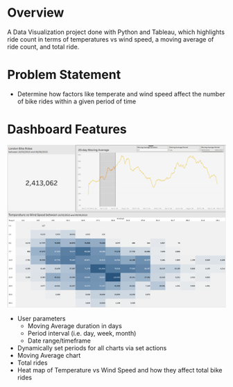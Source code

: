 # Overview

A Data Visualization project done with Python and Tableau, which highlights ride count in terms of temperatures vs wind speed, a moving average of ride count, and total ride. 

# Problem Statement

* Determine how factors like temperate and wind speed affect the number of bike rides within a given period of time

# Dashboard Features

![dashboard](dashboard.png)

* User parameters
    - Moving Average duration in days
    - Period interval (i.e. day, week, month)
    - Date range/timeframe
* Dynamically set periods for all charts via set actions
* Moving Average chart
* Total rides
* Heat map of Temperature vs Wind Speed and how they affect total bike rides
